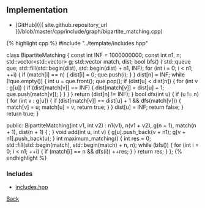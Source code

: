 ## Implementation

- [GitHub]({{ site.github.repository_url }}/blob/master/cpp/include/graph/bipartite_matching.cpp)

{% highlight cpp %}
#include "../template/includes.hpp"

class BipartiteMatching {
  const int INF = 1000000000;
  const int n1, n;
  std::vector<std::vector<int>> g;
  std::vector<int> match, dist;
  bool bfs() {
    std::queue<int> que;
    std::fill(std::begin(dist), std::begin(dist) + n1, INF);
    for (int i = 0; i < n1; ++i) {
      if (match[i] == n) {
        dist[i] = 0;
        que.push(i);
      }
    }
    dist[n] = INF;
    while (!que.empty()) {
      int u = que.front();
      que.pop();
      if (dist[u] < dist[n]) {
        for (int v : g[u]) {
          if (dist[match[v]] == INF) {
            dist[match[v]] = dist[u] + 1;
            que.push(match[v]);
          }
        }
      }
    }
    return (dist[n] != INF);
  }
  bool dfs(int u) {
    if (u != n) {
      for (int v : g[u]) {
        if (dist[match[v]] == dist[u] + 1 && dfs(match[v])) {
          match[v] = u;
          match[u] = v;
          return true;
        }
      }
      dist[u] = INF;
      return false;
    }
    return true;
  }

public:
  BipartiteMatching(int v1, int v2) :
    n1(v1), n(v1 + v2), g(n + 1), match(n + 1), dist(n + 1) {
    ;
  }
  void add(int u, int v) {
    g[u].push_back(v + n1);
    g[v + n1].push_back(u);
  }
  int maximum_matching() {
    int res = 0;
    std::fill(std::begin(match), std::begin(match) + n, n);
    while (bfs()) {
      for (int i = 0; i < n1; ++i) {
        if (match[i] == n && dfs(i)) ++res;
      }
    }
    return res;
  }
};
{% endhighlight %}

### Includes

- [includes.hpp](../template/includes)

[Back](../..)
